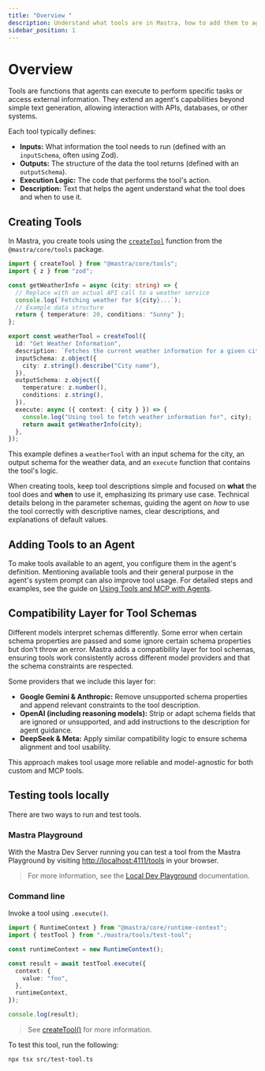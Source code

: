 ```yaml
---
title: "Overview "
description: Understand what tools are in Mastra, how to add them to agents, and best practices for designing effective tools.
sidebar_position: 1
---
```


# Overview

Tools are functions that agents can execute to perform specific tasks or access external information. They extend an agent's capabilities beyond simple text generation, allowing interaction with APIs, databases, or other systems.

Each tool typically defines:

- **Inputs:** What information the tool needs to run (defined with an `inputSchema`, often using Zod).
- **Outputs:** The structure of the data the tool returns (defined with an `outputSchema`).
- **Execution Logic:** The code that performs the tool's action.
- **Description:** Text that helps the agent understand what the tool does and when to use it.

## Creating Tools

In Mastra, you create tools using the [`createTool`](/docs/reference/tools/create-tool) function from the `@mastra/core/tools` package.

```typescript filename="src/mastra/tools/weatherInfo.ts" copy
import { createTool } from "@mastra/core/tools";
import { z } from "zod";

const getWeatherInfo = async (city: string) => {
  // Replace with an actual API call to a weather service
  console.log(`Fetching weather for ${city}...`);
  // Example data structure
  return { temperature: 20, conditions: "Sunny" };
};

export const weatherTool = createTool({
  id: "Get Weather Information",
  description: `Fetches the current weather information for a given city`,
  inputSchema: z.object({
    city: z.string().describe("City name"),
  }),
  outputSchema: z.object({
    temperature: z.number(),
    conditions: z.string(),
  }),
  execute: async ({ context: { city } }) => {
    console.log("Using tool to fetch weather information for", city);
    return await getWeatherInfo(city);
  },
});
```

This example defines a `weatherTool` with an input schema for the city, an output schema for the weather data, and an `execute` function that contains the tool's logic.

When creating tools, keep tool descriptions simple and focused on **what** the tool does and **when** to use it, emphasizing its primary use case. Technical details belong in the parameter schemas, guiding the agent on _how_ to use the tool correctly with descriptive names, clear descriptions, and explanations of default values.

## Adding Tools to an Agent

To make tools available to an agent, you configure them in the agent's definition. Mentioning available tools and their general purpose in the agent's system prompt can also improve tool usage. For detailed steps and examples, see the guide on [Using Tools and MCP with Agents](/docs/agents/using-tools-and-mcp#adding-tools-to-an-agent).

## Compatibility Layer for Tool Schemas

Different models interpret schemas differently. Some error when certain schema properties are passed and some ignore certain schema properties but don't throw an error. Mastra adds a compatibility layer for tool schemas, ensuring tools work consistently across different model providers and that the schema constraints are respected.

Some providers that we include this layer for:

- **Google Gemini & Anthropic:** Remove unsupported schema properties and append relevant constraints to the tool description.
- **OpenAI (including reasoning models):** Strip or adapt schema fields that are ignored or unsupported, and add instructions to the description for agent guidance.
- **DeepSeek & Meta:** Apply similar compatibility logic to ensure schema alignment and tool usability.

This approach makes tool usage more reliable and model-agnostic for both custom and MCP tools.

## Testing tools locally

There are two ways to run and test tools.

### Mastra Playground

With the Mastra Dev Server running you can test a tool from the Mastra Playground by visiting [http://localhost:4111/tools](http://localhost:4111/tools) in your browser.

> For more information, see the [Local Dev Playground](/docs/getting-started/studio) documentation.

### Command line

Invoke a tool using `.execute()`.

```typescript filename="src/test-tool.ts" showLineNumbers copy
import { RuntimeContext } from "@mastra/core/runtime-context";
import { testTool } from "./mastra/tools/test-tool";

const runtimeContext = new RuntimeContext();

const result = await testTool.execute({
  context: {
    value: "foo",
  },
  runtimeContext,
});

console.log(result);
```

> See [createTool()](/docs/reference/tools/create-tool) for more information.

To test this tool, run the following:

```bash copy
npx tsx src/test-tool.ts
```
